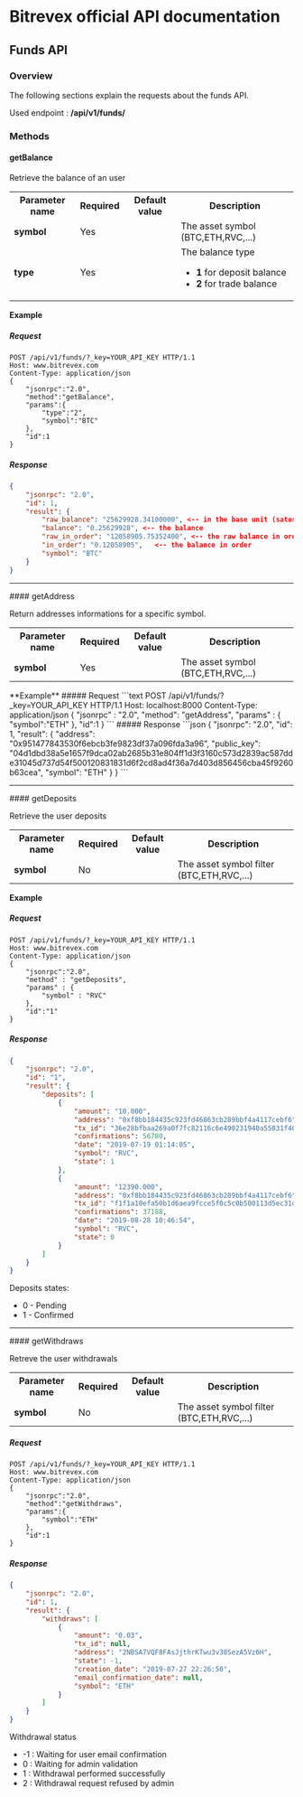 # Bitrevex official API documentation

## Funds API 

### Overview

The following sections explain the requests about the funds API.

Used endpoint : **/api/v1/funds/**

### Methods

#### getBalance

Retrieve the balance of an user

<table>
<tr>
<th>Parameter name</th>
<th>Required</th>
<th>Default value</th>
<th>Description</th>
</tr>
<tr>
<td><b>symbol</b></td>
<td>Yes</td>
<td></td>
<td>The asset symbol (BTC,ETH,RVC,...)</td>
</tr>
<tr>
<td><b>type</b></td>
<td>Yes</td>
<td></td>
<td>The balance type
<ul>
<li><b>1</b> for deposit balance</li>
<li><b>2</b> for trade balance</li>
</ul>
</td>
</tr>
</table>

**Example**
##### Request
```text
POST /api/v1/funds/?_key=YOUR_API_KEY HTTP/1.1
Host: www.bitrevex.com
Content-Type: application/json
{
	"jsonrpc":"2.0",
	"method":"getBalance",
	"params":{
		"type":"2",
		"symbol":"BTC"
	},
	"id":1
}
```

##### Response
```json
{
    "jsonrpc": "2.0",
    "id": 1,
    "result": {
        "raw_balance": "25629928.34100000", <-- in the base unit (satoshi for BTC, Wei for ETH,...)
        "balance": "0.25629928", <-- the balance
        "raw_in_order": "12058905.75352400", <-- the raw balance in order
        "in_order": "0.12058905",	<-- the balance in order 
        "symbol": "BTC"
    }
}
```

<hr>
#### getAddress

Return addresses informations for a specific symbol.

<table>
<tr>
<th>Parameter name</th>
<th>Required</th>
<th>Default value</th>
<th>Description</th>
</tr>
<tr>
<td><b>symbol</b></td>
<td>Yes</td>
<td></td>
<td>The asset symbol (BTC,ETH,RVC,...)</td>
</tr>
</table>
**Example**
##### Request
```text
POST /api/v1/funds/?_key=YOUR_API_KEY HTTP/1.1
Host: localhost:8000
Content-Type: application/json
{
	"jsonrpc" : "2.0",
	"method": "getAddress",
	"params" : {
		"symbol":"ETH"
	},
	"id":1
}
```
##### Response
```json
{
    "jsonrpc": "2.0",
    "id": 1,
    "result": {
        "address": "0x951477843530f6ebcb3fe9823df37a096fda3a96",
        "public_key": "04d1dbd38a5e1657f9dca02ab2685b31e804ff1d3f3160c573d2839ac587dde31045d737d54f500120831831d6f2cd8ad4f36a7d403d856456cba45f9260b63cea",
        "symbol": "ETH"
    }
}
```
<hr>
#### getDeposits

Retrieve the user deposits

<table>
<tr>
<th>Parameter name</th>
<th>Required</th>
<th>Default value</th>
<th>Description</th>
</tr>
<tr>
<td><b>symbol</b></td>
<td>No</td>
<td></td>
<td>The asset symbol filter (BTC,ETH,RVC,...)</td>
</tr>
</table>

**Example**
##### Request
```text
POST /api/v1/funds/?_key=YOUR_API_KEY HTTP/1.1
Host: www.bitrevex.com
Content-Type: application/json
{
	"jsonrpc":"2.0",
	"method" : "getDeposits",
	"params" : {
		"symbol" : "RVC"
	},
	"id":"1"
}
```

##### Response
```json
{
    "jsonrpc": "2.0",
    "id": "1",
    "result": {
        "deposits": [
            {
                "amount": "10.000",
                "address": "0xf8bb184435c923fd46863cb289bbf4a4117cebf6",
                "tx_id": "36e28bfbaa269a0f7fc82116c6e490231940a55031f4005729afc6656dac4d44",
                "confirmations": 56780,
                "date": "2019-07-19 01:14:05",
                "symbol": "RVC",
                "state": 1
            },
            {
                "amount": "12390.000",
                "address": "0xf8bb184435c923fd46863cb289bbf4a4117cebf6",
                "tx_id": "f1f1a10efa50b1d6aea9fcce5f0c5c0b500113d5ec31def11febe7f0282d0e87",
                "confirmations": 37188,
                "date": "2019-08-28 10:46:54",
                "symbol": "RVC",
                "state": 0
            }
        ]
    }
}
```

Deposits states:

<ul>
<li>0 - Pending</li>
<li>1 - Confirmed</li>
</ul>

<hr>
#### getWithdraws

Retreve the user withdrawals

<table>
<tr>
<th>Parameter name</th>
<th>Required</th>
<th>Default value</th>
<th>Description</th>
</tr>
<tr>
<td><b>symbol</b></td>
<td>No</td>
<td></td>
<td>The asset symbol filter (BTC,ETH,RVC,...)</td>
</tr>
</table>

##### Request
```text
POST /api/v1/funds/?_key=YOUR_API_KEY HTTP/1.1
Host: www.bitrevex.com
Content-Type: application/json
{
	"jsonrpc":"2.0",
	"method":"getWithdraws",
	"params":{
		"symbol":"ETH"
	},
	"id":1
}
```

##### Response

```json
{
    "jsonrpc": "2.0",
    "id": 1,
    "result": {
        "withdraws": [
            {
                "amount": "0.03",
                "tx_id": null,
                "address": "2NBSA7VQF8FAsJjthrKTwu3v38SezA5Vz6H",
                "state": -1,
                "creation_date": "2019-07-27 22:26:50",
                "email_confirmation_date": null,
                "symbol": "ETH"
            }
        ]
    }
}
```

Withdrawal status

<ul>
<li>-1 : Waiting for user email confirmation</li>
<li>0 : Waiting for admin validation</li>
<li>1 : Withdrawal performed successfully</li>
<li>2 : Withdrawal request refused by admin</li>
</ul>